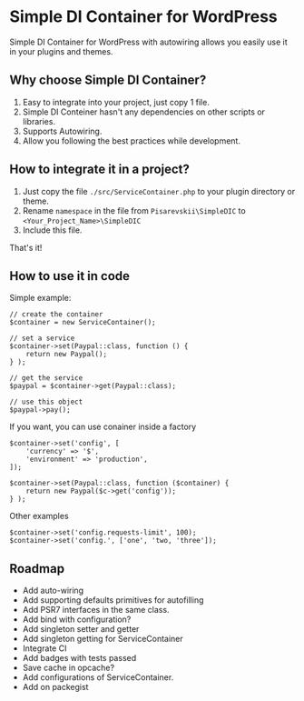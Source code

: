 # Simple DI Container for WordPress
Simple DI Container for WordPress with autowiring allows you easily use it in your plugins and themes.

## Why choose Simple DI Container?
1. Easy to integrate into your project, just copy 1 file.
2. Simple DI Conteiner hasn't any dependencies on other scripts or libraries.
3. Supports Autowiring.
4. Allow you following the best practices while development.

[//]: # (5. Almost PSR7 compatible.)


## How to integrate it in a project?
1. Just copy the file `./src/ServiceContainer.php` to your plugin directory or theme.
2. Rename `namespace` in the file from `Pisarevskii\SimpleDIC` to `<Your_Project_Name>\SimpleDIC`
3. Include this file.

That's it!

## How to use it in code

Simple example:
```
// create the container
$container = new ServiceContainer();

// set a service
$container->set(Paypal::class, function () {
    return new Paypal();
} );

// get the service
$paypal = $container->get(Paypal::class);

// use this object
$paypal->pay();
```

If you want, you can use conainer inside a factory
```
$container->set('config', [
    'currency' => '$',
    'environment' => 'production',
]);

$container->set(Paypal::class, function ($container) {
    return new Paypal($c->get('config'));
} );
```

Other examples
```
$container->set('config.requests-limit', 100);
$container->set('config.', ['one', 'two, 'three']);
```

## Roadmap
- Add auto-wiring
- Add supporting defaults primitives for autofilling
- Add PSR7 interfaces in the same class.
- Add bind with configuration?
- Add singleton setter and getter
- Add singleton getting for ServiceContainer
- Integrate CI
- Add badges with tests passed
- Save cache in opcache?
- Add configurations of ServiceContainer.
- Add on packegist
